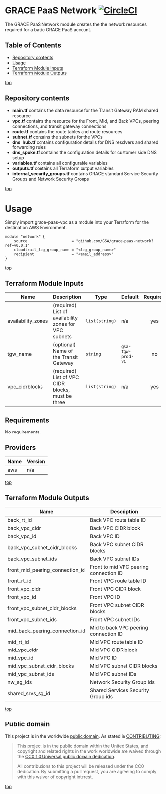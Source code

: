 # <a name="top">GRACE PaaS Network</a> [![CircleCI](https://circleci.com/gh/GSA/grace-paas-network.svg?style=svg&circle-token=d0bdc1c9e646280312a4a8254f7c8d4698c8729f)](https://circleci.com/gh/GSA/grace-paas-network)

The GRACE PaaS Network module creates the the network resources required for a basic GRACE PaaS account.

## Table of Contents

- [Repository contents](#repository-contents)
- [Usage](#usage)
- [Terraform Module Inputs](#terraform-module-inputs)
- [Terraform Module Outputs](#terraform-module-outputs)

[top](#top)

## Repository contents

- **main.tf** contains the data resource for the Transit Gateway RAM shared resource
- **vpc.tf** contains the resource for the Front, Mid, and Back VPCs, peering connections, and transit gateway connections
- **route.tf** contains the route tables and route resources
- **subnet.tf** contains the subnets for the VPCs
- **dns_hub.tf** contains configuration details for DNS resolvers and shared forwarding rules
- **dns_spoke.tf** contains the configuration details for customer side DNS setup
- **variables.tf** contains all configurable variables
- **outputs.tf** contains all Terraform output variables
- **internal_security_groups.tf** contains GRACE standard Service Security Groups and Network Security Groups


[top](#top)

# Usage

Simply import grace-paas-vpc as a module into your Terraform for the destination AWS Environment.

```
module "network" {
    source                    = "github.com/GSA/grace-paas-network?ref=v0.0.1"
    cloudtrail_log_group_name = "<log_group_name>"
    recipient                 = "<email_address>"
}
```

[top](#top)

## Terraform Module Inputs

| Name | Description | Type | Default | Required |
|------|-------------|------|---------|:--------:|
| availability\_zones | (required) List of availability zones for VPC subnets | `list(string)` | n/a | yes |
| tgw\_name | (optional) Name of the Transit Gateway | `string` | `gsa-tgw-prod-v1` | no |
| vpc\_cidrblocks | (required) List of VPC CIDR blocks, must be three | `list(string)` | n/a | yes |

## Requirements

No requirements.

## Providers

| Name | Version |
|------|---------|
| aws | n/a |

[top](#top)

## Terraform Module Outputs

| Name | Description |
|------|-------------|
| back\_rt\_id | Back VPC route table ID |
| back\_vpc\_cidr | Back VPC CIDR block |
| back\_vpc\_id | Back VPC ID |
| back\_vpc\_subnet\_cidr\_blocks | Back VPC subnet CIDR blocks |
| back\_vpc\_subnet\_ids | Back VPC subnet IDs |
| front\_mid\_peering\_connection\_id | Front to mid VPC peering connection ID |
| front\_rt\_id | Front VPC route table ID |
| front\_vpc\_cidr | Front VPC CIDR block |
| front\_vpc\_id | Front VPC ID |
| front\_vpc\_subnet\_cidr\_blocks | Front VPC subnet CIDR blocks |
| front\_vpc\_subnet\_ids | Front VPC subnet IDs |
| mid\_back\_peering\_connection\_id | Mid to back VPC peering connection ID |
| mid\_rt\_id | Mid VPC route table ID |
| mid\_vpc\_cidr | Mid VPC CIDR block |
| mid\_vpc\_id | Mid VPC ID |
| mid\_vpc\_subnet\_cidr\_blocks | Mid VPC subnet CIDR blocks |
| mid\_vpc\_subnet\_ids | Mid VPC subnet IDs |
| nw\_sg\_ids | Network Security Group ids |
|shared\_srvs\_sg\_id | Shared Services Security Group ids |

[top](#top)

## Public domain

This project is in the worldwide [public domain](LICENSE.md). As stated in [CONTRIBUTING](CONTRIBUTING.md):

> This project is in the public domain within the United States, and copyright and related rights in the work worldwide are waived through the [CC0 1.0 Universal public domain dedication](https://creativecommons.org/publicdomain/zero/1.0/).
>
> All contributions to this project will be released under the CC0 dedication. By submitting a pull request, you are agreeing to comply with this waiver of copyright interest.

[top](#top)
